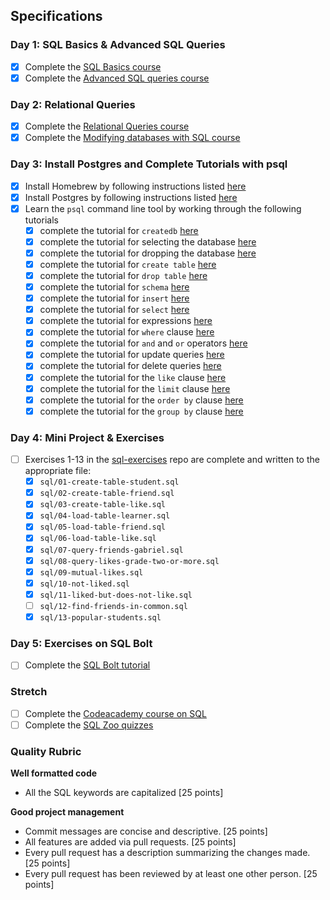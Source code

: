
## Specifications

### Day 1: SQL Basics & Advanced SQL Queries

*   [x] Complete the [SQL Basics course](https://www.khanacademy.org/computing/computer-programming/sql#sql-basics)
*   [x] Complete the [Advanced SQL queries course](https://www.khanacademy.org/computing/computer-programming/sql#more-advanced-sql-queries)

### Day 2: Relational Queries

*   [x] Complete the [Relational Queries course](https://www.khanacademy.org/computing/computer-programming/sql#relational-queries-in-sql)
*   [x] Complete the [Modifying databases with SQL course](https://www.khanacademy.org/computing/computer-programming/sql#modifying-databases-with-sql)

### Day 3: Install Postgres and Complete Tutorials with psql

*   [x] Install Homebrew by following instructions listed [here](https://gist.github.com/punitrathore/ca32542fddd0d8b625aab610c35e4545)
*   [x] Install Postgres by following instructions listed [here](https://gist.github.com/punitrathore/ca32542fddd0d8b625aab610c35e4545#install-postgres)
*   [x] Learn the `psql` command line tool by working through the following tutorials
    *   [x] complete the tutorial for `createdb` [here](https://www.tutorialspoint.com/postgresql/postgresql_create_database.htm)
    *   [x] complete the tutorial for selecting the database [here](https://www.tutorialspoint.com/postgresql/postgresql_select_database.htm)
    *   [x] complete the tutorial for dropping the database [here](https://www.tutorialspoint.com/postgresql/postgresql_drop_database.htm)
    *   [x] complete the tutorial for `create table` [here](https://www.tutorialspoint.com/postgresql/postgresql_create_table.htm)
    *   [x] complete the tutorial for `drop table` [here](https://www.tutorialspoint.com/postgresql/postgresql_drop_table.htm)
    *   [x] complete the tutorial for `schema` [here](https://www.tutorialspoint.com/postgresql/postgresql_schema.htm)
    *   [x] complete the tutorial for `insert` [here](https://www.tutorialspoint.com/postgresql/postgresql_insert_query.htm)
    *   [x] complete the tutorial for `select` [here](https://www.tutorialspoint.com/postgresql/postgresql_select_query.htm)
    *   [x] complete the tutorial for expressions [here](https://www.tutorialspoint.com/postgresql/postgresql_expressions.htm)
    *   [x] complete the tutorial for `where` clause [here](https://www.tutorialspoint.com/postgresql/postgresql_where_clause.htm)
    *   [x] complete the tutorial for `and` and `or` operators [here](https://www.tutorialspoint.com/postgresql/postgresql_and_or_clauses.htm)
    *   [x] complete the tutorial for update queries [here](https://www.tutorialspoint.com/postgresql/postgresql_update_query.htm)
    *   [x] complete the tutorial for delete queries [here](https://www.tutorialspoint.com/postgresql/postgresql_delete_query.htm)
    *   [x] complete the tutorial for the `like` clause [here](https://www.tutorialspoint.com/postgresql/postgresql_like_clause.htm)
    *   [x] complete the tutorial for the `limit` clause [here](https://www.tutorialspoint.com/postgresql/postgresql_limit_clause.htm)
    *   [x] complete the tutorial for the `order by` clause [here](https://www.tutorialspoint.com/postgresql/postgresql_order_by.htm)
    *   [x] complete the tutorial for the `group by` clause [here](https://www.tutorialspoint.com/postgresql/postgresql_group_by.htm)

### Day 4: Mini Project & Exercises

*   [ ] Exercises 1-13 in the [sql-exercises](https://github.com/GuildCrafts/sql-exercises) repo are complete and written to the appropriate file:
    *   [x] `sql/01-create-table-student.sql`
    *   [x] `sql/02-create-table-friend.sql`
    *   [x] `sql/03-create-table-like.sql`
    *   [x] `sql/04-load-table-learner.sql`
    *   [x] `sql/05-load-table-friend.sql`
    *   [x] `sql/06-load-table-like.sql`
    *   [x] `sql/07-query-friends-gabriel.sql`
    *   [x] `sql/08-query-likes-grade-two-or-more.sql`
    *   [x] `sql/09-mutual-likes.sql`
    *   [x] `sql/10-not-liked.sql`
    *   [x] `sql/11-liked-but-does-not-like.sql`
    *   [ ] `sql/12-find-friends-in-common.sql`
    *   [x] `sql/13-popular-students.sql`

### Day 5: Exercises on SQL Bolt

*   [ ] Complete the [SQL Bolt tutorial](https://sqlbolt.com/)

### Stretch

*   [ ] Complete the [Codeacademy course on SQL](https://www.codecademy.com/learn/learn-sql)
*   [ ] Complete the [SQL Zoo quizzes](http://sqlzoo.net/wiki/Tutorial_Quizzes)

### Quality Rubric

**Well formatted code**

*   All the SQL keywords are capitalized [25 points]

**Good project management**

*   Commit messages are concise and descriptive. [25 points]
*   All features are added via pull requests. [25 points]
*   Every pull request has a description summarizing the changes made. [25 points]
*   Every pull request has been reviewed by at least one other person. [25 points]

</div>

